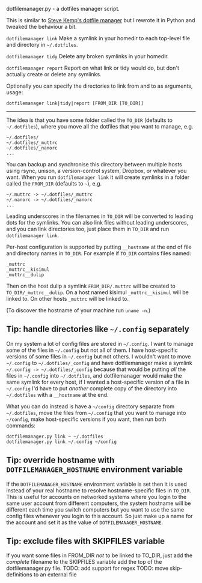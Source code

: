 dotfilemanager.py - a dotfiles manager script.

This is similar to [Steve Kemp's dotfile manager][] but I rewrote it in
Python and tweaked the behaviour a bit.

[Steve Kemp's dotfile manager]: http://blog.steve.org.uk/i_ve_got_a_sick_friend__i_need_her_help_.html

`dotfilemanager link` Make a symlink in your homedir to each top-level 
file and directory in `~/.dotfiles`.

`dotfilemanager tidy` Delete any broken symlinks in your homedir.

`dotfilemanager report` Report on what link or tidy would do, but don't 
actually create or delete any symlinks.

Optionally you can specify the directories to link from and to as 
arguments, usage:

    dotfilemanager link|tidy|report [FROM_DIR [TO_DIR]]

* * *

The idea is that you have some folder called the `TO_DIR` (defaults to
`~/.dotfiles`), where you move all the dotfiles that you want to manage,
e.g.

    ~/.dotfiles/
    ~/.dotfiles/_muttrc
    ~/.dotfiles/_nanorc
    ...

You can backup and synchronise this directory between multiple hosts
using rsync, unison, a version-control system, Dropbox, or whatever you
want. When you run `dotfilemanager link` it will create symlinks in a
folder called the `FROM_DIR` (defaults to `~`), e.g.

    ~/.muttrc -> ~/.dotfiles/_muttrc 
    ~/.nanorc -> ~/.dotfiles/_nanorc
    ...

Leading underscores in the filenames in `TO_DIR` will be converted to
leading dots for the symlinks. You can also link files without leading
underscores, and you can link directories too, just place them in
`TO_DIR` and run `dotfilemanager link`.

Per-host configuration is supported by putting `__hostname` at the end
of file and directory names in `TO_DIR`. For example if `TO_DIR`
contains files named:

    _muttrc
    _muttrc__kisimul
    _muttrc__dulip
    
Then on the host dulip a symlink `FROM_DIR/.muttrc` will be created to
`TO_DIR/_muttrc__dulip`. On a host named kisimul `_muttrc__kisimul` will be
linked to. On other hosts `_muttrc` will be linked to.

(To discover the hostname of your machine run `uname -n`.)

Tip: handle directories like `~/.config` separately
-------------------------------------------------

On my system a lot of config files are stored in `~/.config`. I want to
manage some of the files in `~/.config` but not all of them. I have
host-specific versions of some files in `~/.config` but not others. I
wouldn't want to move `~/.config` to `~/.dotfiles/_config` and have
dotfilemanager make a symlink `~/.config -> ~/.dotfiles/_config` because
that would be putting _all_ the files in `~/.config` into `~/.dotfiles`,
and dotfilemanager would make the same symlink for every host, if I
wanted a host-specific version of a file in `~/.config` I'd have to put
_another_ complete copy of the directory into `~/.dotfiles` with a
`__hostname` at the end.

What you can do instead is have a `~/config` directory separate from
`~/.dotfiles`, move the files from `~/.config` that you want to manage
into `~/config`, make host-specific versions if you want, then run both
commands:

    dotfilemanager.py link ~ ~/.dotfiles
    dotfilemanager.py link ~/.config ~/config

Tip: override hostname with `DOTFILEMANAGER_HOSTNAME` environment variable
------------------------------------------------------------------------

If the `DOTFILEMANAGER_HOSTNAME` environment variable is set then it is
used instead of your real hostname to resolve hostname-specific files in
`TO_DIR`.  This is useful for accounts on networked systems where you
login to the same user account from different computers, the system
hostname will be different each time you switch computers but you want
to use the same config files whenever you login to this account. So just
make up a name for the account and set it as the value of
`DOTFILEMANAGER_HOSTNAME`.

Tip: exclude files with SKIPFILES variable
------------------------------------------

If you want some files in FROM_DIR *not* to be linked to TO_DIR, just add
the *complete* filename to the SKIPFILES variable add the top of
the dotfilemanager.py file.
TODO: add support for regex
TODO: move skip-definitions to an external file
